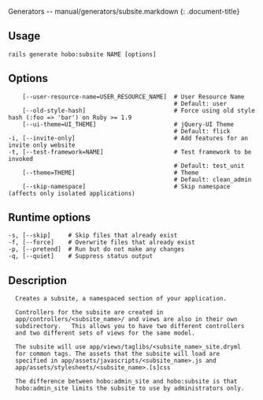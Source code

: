 Generators -- manual/generators/subsite.markdown
{: .document-title}


## Usage

    

    rails generate hobo:subsite NAME [options]


## Options

    

        [--user-resource-name=USER_RESOURCE_NAME]  # User Resource Name
                                                   # Default: user
        [--old-style-hash]                         # Force using old style hash (:foo => 'bar') on Ruby >= 1.9
        [--ui-theme=UI_THEME]                      # jQuery-UI Theme
                                                   # Default: flick
    -i, [--invite-only]                            # Add features for an invite only website
    -t, [--test-framework=NAME]                    # Test framework to be invoked
                                                   # Default: test_unit
        [--theme=THEME]                            # Theme
                                                   # Default: clean_admin
        [--skip-namespace]                         # Skip namespace (affects only isolated applications)


## Runtime options

    

    -s, [--skip]     # Skip files that already exist
    -f, [--force]    # Overwrite files that already exist
    -p, [--pretend]  # Run but do not make any changes
    -q, [--quiet]    # Suppress status output


## Description

    


      Creates a subsite, a namespaced section of your application.

      Controllers for the subsite are created in
      app/controllers/<subsite_name>/ and views are also in their own
      subdirectory.   This allows you to have two different controllers
      and two different sets of views for the same model.

      The subsite will use app/views/taglibs/<subsite_name>_site.dryml
      for common tags. The assets that the subsite will load are
      specified in app/assets/javascripts/<subsite_name>.js and
      app/assets/stylesheets/<subsite_name>.[s]css

      The difference between hobo:admin_site and hobo:subsite is that
      hobo:admin_site limits the subsite to use by administrators only.
